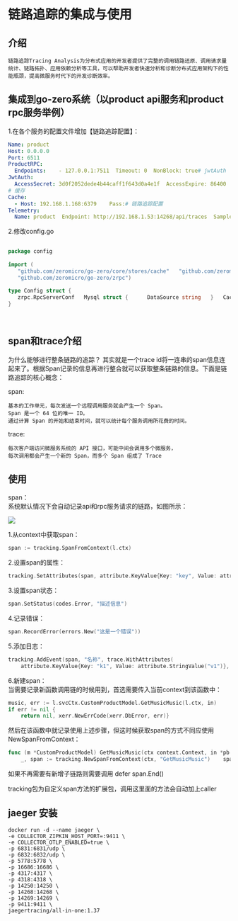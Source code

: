 # 链路追踪的集成与使用  
  
## 介绍  
  
```text  
链路追踪Tracing Analysis为分布式应用的开发者提供了完整的调用链路还原、调用请求量统计、链路拓扑、应用依赖分析等工具，可以帮助开发者快速分析和诊断分布式应用架构下的性能瓶颈，提高微服务时代下的开发诊断效率。  
```  
  
## 集成到go-zero系统（以product api服务和product rpc服务举例）  
  
1.在各个服务的配置文件增加【链路追踪配置】：  
```yaml  
Name: product  
Host: 0.0.0.0  
Port: 6511  
ProductRPC:  
  Endpoints:    - 127.0.0.1:7511  Timeout: 0  NonBlock: true# jwtAuth  
JwtAuth:  
  AccessSecret: 3d0f2052dede4b44caff1f643d0a4e1f  AccessExpire: 86400  
# 缓存  
Cache:  
  - Host: 192.168.1.168:6379    Pass:# 链路追踪配置  
Telemetry:  
  Name: product  Endpoint: http://192.168.1.53:14268/api/traces  Sampler: 1.0  Batcher: jaeger  
```  
2.修改config.go  
  
```go  
  
package config  
  
import (  
   "github.com/zeromicro/go-zero/core/stores/cache"   "github.com/zeromicro/go-zero/core/trace" //新增  
   "github.com/zeromicro/go-zero/zrpc")  
  
type Config struct {  
   zrpc.RpcServerConf   Mysql struct {      DataSource string   }   Cache           cache.CacheConf   MqRpcConf       zrpc.RpcClientConf   ChainRpcConf    zrpc.RpcClientConf   CheckoutRpcConf zrpc.RpcClientConf   CommonRpcConf   zrpc.RpcClientConf   Order           struct {      PayingTimeout uint64   }   Telemetry trace.Config //新增  
}  
  
  
```  
## span和trace介绍  
为什么能够进行整条链路的追踪？ 其实就是一个trace id将一连串的span信息连起来了。根据Span记录的信息再进行整合就可以获取整条链路的信息。下面是链路追踪的核心概念：  
  
span:   
```text  
基本的工作单元，每次发送一个远程调用服务就会产生一个 Span。  
Span 是一个 64 位的唯一 ID。  
通过计算 Span 的开始和结束时间，就可以统计每个服务调用所花费的时间。  
```  
trace:  
  
```text  
每次客户端访问微服务系统的 API 接口，可能中间会调用多个微服务，  
每次调用都会产生一个新的 Span，而多个 Span 组成了 Trace  
```  
  
  
  
  
## 使用  
span：  
系统默认情况下会自动记录api和rpc服务请求的链路，如图所示：  
  
<img src="https://wakie.oss-cn-beijing.aliyuncs.com/screenshot-20220825-142839.png">  
  
1.从context中获取span： 

```go  
span := tracking.SpanFromContext(l.ctx)  
```  
  
  
2.设置span的属性：  
  
```go  
tracking.SetAttributes(span, attribute.KeyValue{Key: "key", Value: attribute.StringValue("value")})  
```  
  
3.设置span状态：  
```go  
span.SetStatus(codes.Error, "描述信息")  
```  
4.记录错误：  
```go  
span.RecordError(errors.New("这是一个错误"))  
```  
  
5.添加日志：  
  
```go  
tracking.AddEvent(span, "名称", trace.WithAttributes(  
    attribute.KeyValue{Key: "k1", Value: attribute.StringValue("v1")},    attribute.KeyValue{Key: "k2", Value: attribute.StringValue("v2")},    attribute.KeyValue{Key: "k3", Value: attribute.StringValue("v3")},    attribute.KeyValue{Key: "k4", Value: attribute.StringValue("v4")},))  
```  
  
6.新建span：  
当需要记录新函数调用链的时候用到，首选需要传入当前context到该函数中：  
  
```go  
music, err := l.svcCtx.CustomProductModel.GetMusicMusic(l.ctx, in)  
if err != nil {  
    return nil, xerr.NewErrCode(xerr.DbError, err)}  
```  

然后在该函数中就记录使用上述步骤，但这时候获取span的方式不同应使用NewSpanFromContext：  

```go  
func (m *CustomProductModel) GetMusicMusic(ctx context.Context, in *pb.ProductPageReq) (*pb.MusicListResp, error) {  
    _, span := tracking.NewSpanFromContext(ctx, "GetMusicMusic")    span.SetAttributes(attribute.KeyValue{Key: "dddd", Value: attribute.StringValue("2233423423")})    defer span.End()}  
```  

如果不再需要有新增子链路则需要调用 defer span.End()  
  
  
tracking包为自定义span方法的扩展包，调用这里面的方法会自动加上caller

## jaeger 安装  
  
```shell  
docker run -d --name jaeger \  
-e COLLECTOR_ZIPKIN_HOST_PORT=:9411 \  
-e COLLECTOR_OTLP_ENABLED=true \  
-p 6831:6831/udp \  
-p 6832:6832/udp \  
-p 5778:5778 \  
-p 16686:16686 \  
-p 4317:4317 \  
-p 4318:4318 \  
-p 14250:14250 \  
-p 14268:14268 \  
-p 14269:14269 \  
-p 9411:9411 \  
jaegertracing/all-in-one:1.37
```